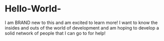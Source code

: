 # Hello-World-
I am BRAND new to this and am excited to learn more! I want to know the insides and outs of the world of development and am hoping to develop a solid network of people that I can go to for help!
